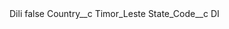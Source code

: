 <?xml version="1.0" encoding="UTF-8"?>
<CustomMetadata xmlns="http://soap.sforce.com/2006/04/metadata" xmlns:xsi="http://www.w3.org/2001/XMLSchema-instance" xmlns:xsd="http://www.w3.org/2001/XMLSchema">
    <label>Dili</label>
    <protected>false</protected>
    <values>
        <field>Country__c</field>
        <value xsi:type="xsd:string">Timor_Leste</value>
    </values>
    <values>
        <field>State_Code__c</field>
        <value xsi:type="xsd:string">DI</value>
    </values>
</CustomMetadata>
